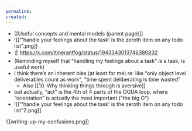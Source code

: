 ```yaml
---
permalink: 
created:
---
```

- [[Useful concepts and mental models (parent page)]]
- ![[“'handle your feelings about the task' is the zeroth item on any todo list".png]]
- ☝️ https://x.com/itinerantfog/status/1943343013746380832
- (Reminding myself that “handling my feelings about a task” _is_ a task, is useful work)
- I think there’s an inherent bias (at least for me) re: like “only object level deliverables count as work", "time spent deliberating is time wasted" 
	- Also [[10. Why thinking things through is aversive]]
- but actually, “act” is the 4th of 4 parts of the OODA loop, where “orientation” is actually the most important (”the big O”)
- ![[“'handle your feelings about the task' is the zeroth item on any todo list"2.png]]


![[writing-up-my-confusions.png]]